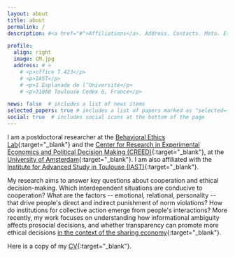```yaml
---
layout: about
title: about
permalink: /
description: #<a href="#">Affiliations</a>. Address. Contacts. Moto. Etc.

profile:
  align: right
  image: CM.jpg
  address: # >
    # <p>office T.423</p>
    # <p>IAST</p>
    # <p>1 Esplanade de l’Université</p>
    # <p>31080 Toulouse Cedex 6, France</p>

news: false  # includes a list of news items
selected_papers: true # includes a list of papers marked as "selected={true}"
social: true  # includes social icons at the bottom of the page
---
```


I am a postdoctoral researcher at the [Behavioral Ethics Lab](https://www.behavioralethics.org/){:target="\_blank"} and the [Center for Research in Experimental Economics and Political Decision Making (CREED)](https://www.creedexperiment.nl/creed/){:target="\_blank"}, at the [University of Amsterdam](https://www.uva.nl/en/about-the-uva/organisation/faculties/faculty-of-economics-and-business/faculty-of-economics-and-business.html){:target="\_blank"}. I am also affiliated with the [Institute for Advanced Study in Toulouse (IAST)](https://www.iast.fr/){:target="\_blank"}.

My research aims to answer key questions about cooperation and ethical decision-making. Which interdependent situations are conducive to cooperation? What are the factors -- emotional, relational, personality -- that drive people's direct and indirect punishment of norm violations? How do institutions for collective action emerge from people's interactions? More recently, my work focuses on understanding how informational ambiguity affects prosocial decisions, and whether transparency can promote more ethical decisions [in the context of the sharing economy](https://www.behavioralethics.org/project/trustpath/){:target="\_blank"}.

Here is a copy of my [CV](https://catherinemolho.github.io/assets/pdf/CV_CMolho.pdf){:target="\_blank"}.
